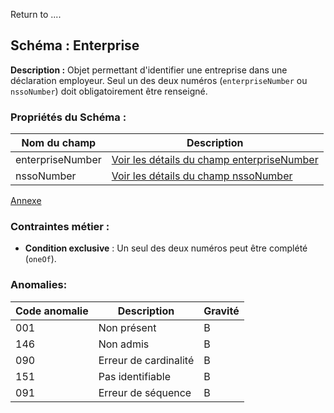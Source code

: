 Return to ....

## Schéma : Enterprise

**Description :**
Objet permettant d'identifier une entreprise dans une déclaration employeur. Seul un des deux numéros (`enterpriseNumber` ou `nssoNumber`) doit obligatoirement être renseigné.

### Propriétés du Schéma :

| Nom du champ      |  Description                                                               | 
|-------------------|----------------------------------------------------------------------------|
| enterpriseNumber  | [Voir les détails du champ enterpriseNumber](../field/enterpriseNumber.md) | 
| nssoNumber        | [Voir les détails du champ nssoNumber](../field/nssoNumber.md)             |

[Annexe]([../field/nssoNumber.md](https://www.socialsecurity.be/lambda/portail/glossaires/dmfa.nsf/web/glossary_home_fr))  

### Contraintes métier :

* **Condition exclusive** : Un seul des deux numéros peut être complété (`oneOf`).

### Anomalies:

| Code anomalie | Description                        | Gravité |
| ------------- | ---------------------------------- | ------- |
| 001     | Non présent                        | B       |
| 146     | Non admis                          | B       |
| 090     | Erreur de cardinalité              | B       |
| 151     | Pas identifiable              | B       |
| 091     | Erreur de séquence                 | B       |

